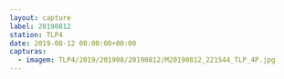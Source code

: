 ```yaml
---
layout: capture
label: 20190812
station: TLP4
date: 2019-08-12 00:00:00+00:00
capturas:
  - imagem: TLP4/2019/201908/20190812/M20190812_221544_TLP_4P.jpg
---
```

